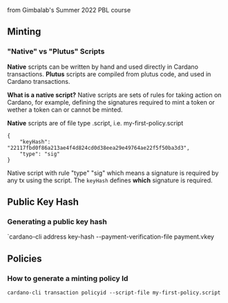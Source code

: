 from Gimbalab's Summer 2022 PBL course

## Minting

### "Native" vs "Plutus" Scripts

**Native** scripts can be written by hand and used directly in Cardano transactions.
**Plutus** scripts are compiled from plutus code, and used in Cardano transactions.

**What is a native script?**
Native scripts are sets of rules for taking action on Cardano, for example, defining the signatures required to mint a token or wether a token can or cannot be minted.

**Native** scripts are of file type .script, i.e. my-first-policy.script
```
{
    "keyHash": "22117fbd0f86a213ae4f4d824cd0d38eea29e49764ae22f5f50ba3d3",
    "type": "sig"
}
```
Native script with rule "type" "sig" which means a signature is required by any tx using the script. The `keyHash` defines **which** signature is required. 

## Public Key Hash

### Generating a public key hash
`cardano-cli address key-hash --payment-verification-file payment.vkey

## Policies

### How to generate a minting policy Id
`cardano-cli transaction policyid --script-file my-first-policy.script`